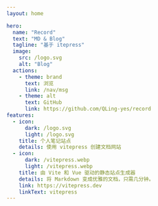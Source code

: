 ```yaml
---
layout: home

hero:
  name: "Record"
  text: "MD & Blog"
  tagline: "基于 itepress"
  image:
    src: /logo.svg
    alt: "Blog"
  actions:
    - theme: brand
      text: 浏览
      link: /nav/msg
    - theme: alt
      text: GitHub
      link: https://github.com/QLing-yes/record
features:
  - icon: 
      dark: /logo.svg
      light: /logo.svg
    title: 个人笔记站点
    details: 使用 vitepress 创建文档网站
  - icon:
      dark: /vitepress.webp
      light: /vitepress.webp
    title: 由 Vite 和 Vue 驱动的静态站点生成器
    details: 将 Markdown 变成优雅的文档，只需几分钟。
    link: https://vitepress.dev
    linkText: vitepress
---
```


<style>
:root {
  --vp-home-hero-name-color: transparent;
  --vp-home-hero-name-background: -webkit-linear-gradient(120deg, #bd34fe, #41d1ff);

  --vp-home-hero-image-background-image: linear-gradient(-45deg, #bd34fe 50%, #47caff 50%);
  --vp-home-hero-image-filter: blur(50px);
}
</style>